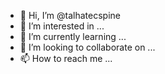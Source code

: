 - 👋 Hi, I’m @talhatecspine
- 👀 I’m interested in ...
- 🌱 I’m currently learning ...
- 💞️ I’m looking to collaborate on ...
- 📫 How to reach me ...

<!---
talhatecspine/talhatecspine is a ✨ special ✨ repository because its `README.md` (this file) appears on your GitHub profile.
You can click the Preview link to take a look at your changes.
--->
